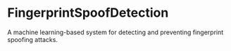 # FingerprintSpoofDetection
A machine learning-based system for detecting and preventing fingerprint spoofing attacks. 
